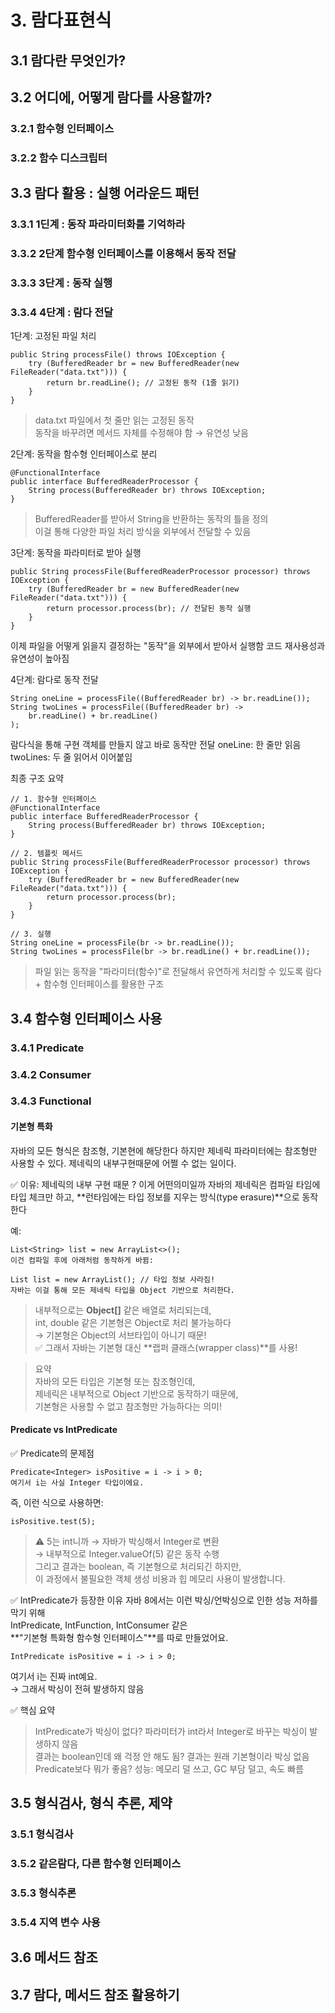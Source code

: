 # 3. 람다표현식

## 3.1 람다란 무엇인가?
## 3.2 어디에, 어떻게 람다를 사용할까?
### 3.2.1 함수형 인터페이스
### 3.2.2 함수 디스크립터
## 3.3 람다 활용 : 실행 어라운드 패턴
### 3.3.1 1딘계 : 동작 파라미터화를 기억하라
### 3.3.2 2단계 함수형 인터페이스를 이용해서 동작 전달
### 3.3.3 3단계 : 동작 실행
### 3.3.4 4단계 : 람다 전달

1단계: 고정된 파일 처리
```
public String processFile() throws IOException {
    try (BufferedReader br = new BufferedReader(new FileReader("data.txt"))) {
        return br.readLine(); // 고정된 동작 (1줄 읽기)
    }
}
```
> data.txt 파일에서 첫 줄만 읽는 고정된 동작<br>동작을 바꾸려면 메서드 자체를 수정해야 함 → 유연성 낮음

2단계: 동작을 함수형 인터페이스로 분리
```
@FunctionalInterface
public interface BufferedReaderProcessor {
    String process(BufferedReader br) throws IOException;
}
```
> BufferedReader를 받아서 String을 반환하는 동작의 틀을 정의<br>이걸 통해 다양한 파일 처리 방식을 외부에서 전달할 수 있음

3단계: 동작을 파라미터로 받아 실행
```
public String processFile(BufferedReaderProcessor processor) throws IOException {
    try (BufferedReader br = new BufferedReader(new FileReader("data.txt"))) {
        return processor.process(br); // 전달된 동작 실행
    }
}
```
이제 파일을 어떻게 읽을지 결정하는 "동작"을 외부에서 받아서 실행함
코드 재사용성과 유연성이 높아짐

4단계: 람다로 동작 전달
```
String oneLine = processFile((BufferedReader br) -> br.readLine());
String twoLines = processFile((BufferedReader br) ->
    br.readLine() + br.readLine()
);
```
람다식을 통해 구현 객체를 만들지 않고 바로 동작만 전달
oneLine: 한 줄만 읽음
twoLines: 두 줄 읽어서 이어붙임

최종 구조 요약
```
// 1. 함수형 인터페이스
@FunctionalInterface
public interface BufferedReaderProcessor {
    String process(BufferedReader br) throws IOException;
}

// 2. 템플릿 메서드
public String processFile(BufferedReaderProcessor processor) throws IOException {
    try (BufferedReader br = new BufferedReader(new FileReader("data.txt"))) {
        return processor.process(br);
    }
}

// 3. 실행
String oneLine = processFile(br -> br.readLine());
String twoLines = processFile(br -> br.readLine() + br.readLine());
```
> 파일 읽는 동작을 "파라미터(함수)"로 전달해서 유연하게 처리할 수 있도록 람다 + 함수형 인터페이스를 활용한 구조


## 3.4 함수형 인터페이스 사용
### 3.4.1 Predicate
### 3.4.2 Consumer
### 3.4.3 Functional

#### 기본형 특화
자바의 모든 형식은 참조형, 기본현에 해당한다 하지만 제네릭 파라미터에는 참조형만 사용할 수 있다.
제네릭의 내부구현때문에 어쩔 수 없는 일이다.

✅ 이유: 제네릭의 내부 구현 때문 ? 이게 어떤의미일까
자바의 제네릭은 컴파일 타임에 타입 체크만 하고,
**런타임에는 타입 정보를 지우는 방식(type erasure)**으로 동작한다

예:
```
List<String> list = new ArrayList<>();
이건 컴파일 후에 아래처럼 동작하게 바뀜:

List list = new ArrayList(); // 타입 정보 사라짐!
자바는 이걸 통해 모든 제네릭 타입을 Object 기반으로 처리한다.
```

> 내부적으로는 **Object[]** 같은 배열로 처리되는데,<br>int, double 같은 기본형은 Object로 처리 불가능하다 <br>→ 기본형은 Object의 서브타입이 아니기 때문!<br>✅ 그래서 자바는 기본형 대신 **랩퍼 클래스(wrapper class)**를 사용!

> 요약<br>자바의 모든 타입은 기본형 또는 참조형인데,<br>제네릭은 내부적으로 Object 기반으로 동작하기 때문에,<br>기본형은 사용할 수 없고 참조형만 가능하다는 의미!


#### Predicate<Integer> vs IntPredicate
✅ Predicate<Integer>의 문제점
```
Predicate<Integer> isPositive = i -> i > 0;
여기서 i는 사실 Integer 타입이에요.
```
즉, 이런 식으로 사용하면:<br>
```
isPositive.test(5);
```
> ⚠️ 5는 int니까 → 자바가 박싱해서 Integer로 변환<br> → 내부적으로 Integer.valueOf(5) 같은 동작 수행<br>그리고 결과는 boolean, 즉 기본형으로 처리되긴 하지만,<br>이 과정에서 불필요한 객체 생성 비용과 힙 메모리 사용이 발생합니다.

✅ IntPredicate가 등장한 이유
자바 8에서는 이런 박싱/언박싱으로 인한 성능 저하를 막기 위해<br>IntPredicate, IntFunction, IntConsumer 같은<br>**"기본형 특화형 함수형 인터페이스"**를 따로 만들었어요.

```
IntPredicate isPositive = i -> i > 0;
```
여기서 i는 진짜 int예요.<br>→ 그래서 박싱이 전혀 발생하지 않음


✅ 핵심 요약

> IntPredicate가 박싱이 없다?	파라미터가 int라서 Integer로 바꾸는 박싱이 발생하지 않음<br>결과는 boolean인데 왜 걱정 안 해도 됨?	결과는 원래 기본형이라 박싱 없음<br>Predicate<Integer>보다 뭐가 좋음?	성능: 메모리 덜 쓰고, GC 부담 덜고, 속도 빠름


## 3.5 형식검사, 형식 추론, 제약
### 3.5.1 형식검사
### 3.5.2 같은람다, 다른 함수형 인터페이스
### 3.5.3 형식추론
### 3.5.4 지역 변수 사용

## 3.6 메서드 참조
## 3.7 람다, 메서드 참조 활용하기
